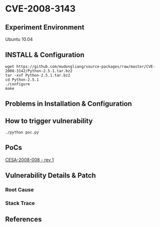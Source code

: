 # CVE-2008-3143

## Experiment Environment

Ubuntu 10.04

## INSTALL & Configuration

```
wget https://github.com/mudongliang/source-packages/raw/master/CVE-2008-3142/Python-2.5.1.tar.bz2
tar -xvf Python-2.5.1.tar.bz2
cd Python-2.5.1
./configure
make
```

## Problems in Installation & Configuration

## How to trigger vulnerability

```
./python poc.py
```

## PoCs

[CESA-2008-008 - rev 1](http://scary.beasts.org/security/CESA-2008-008.html)

## Vulnerability Details & Patch

### Root Cause

### Stack Trace

## References
